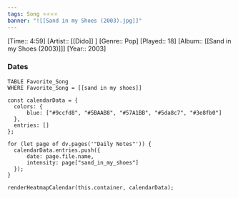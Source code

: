 ```yaml
---
tags: Song ⭐⭐⭐⭐ 
banner: "![[Sand in my Shoes (2003).jpg]]"
---
```

[Time:: 4:59]
[Artist:: [[Dido]] ]
[Genre:: Pop]
[Played:: 18]
[Album:: [[Sand in my Shoes (2003)]]]
[Year:: 2003]
### Dates
````dataview
TABLE Favorite_Song
WHERE Favorite_Song = [[sand in my shoes]]
````

  ```dataviewjs
const calendarData = { 
	colors: { 
		blue: ["#9ccfd8", "#5BAAB8", "#57A1BB", "#5da8c7", "#3e8fb0"] 
	}, 
	entries: [] 
}; 

for (let page of dv.pages('"Daily Notes"')) { 
	calendarData.entries.push({ 
		date: page.file.name, 
		intensity: page["sand_in_my_shoes"]
	}); 
} 

renderHeatmapCalendar(this.container, calendarData);
```

